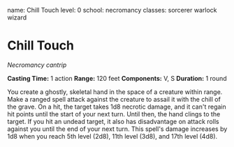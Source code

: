 name: Chill Touch
level: 0
school: necromancy
classes: sorcerer
         warlock
         wizard

# Chill Touch
_Necromancy cantrip_

**Casting Time:** 1 action
**Range:** 120 feet
**Components:** V, S
**Duration:** 1 round

You create a ghostly, skeletal hand in the space of a creature within range. Make a ranged spell attack against the creature to assail it with the chill of the grave. On a hit, the target takes 1d8 necrotic damage, and it can't regain hit points until the start of your next turn. Until then, the hand clings to the target.
If you hit an undead target, it also has disadvantage on attack rolls against you until the end of your next turn.
This spell's damage increases by 1d8 when you reach 5th level (2d8), 11th level (3d8), and 17th level (4d8).
